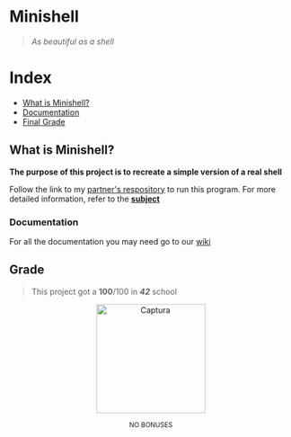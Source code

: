 # Minishell

>_As beautiful as a shell_

# Index
* [What is Minishell?](#what-is-minishell)
* [Documentation](#documentation)
* [Final Grade](#grade)

## What is Minishell?
**The purpose of this project is to recreate a simple version of a real shell**

Follow the link to my [partner's respository](https://github.com/Aryalexa/42-minishell) to run this program.
For more detailed information, refer to the [**subject**](https://github.com/shoganaix/42Minishell/blob/main/es.subject.pdf)

### Documentation
For all the documentation you may need go to our [wiki](https://github.com/Aryalexa/42-minishell/wiki)

## Grade
> This project got a **100**/100 in **_42_** school

<p align="center">
<img width="194" alt="Captura" src="https://github.com/shoganaix/42PushSwap/assets/123943292/a706aec1-2095-45b3-b583-19fbcaf614c9">
</p>

<p align="center">
<sub>NO BONUSES</sub>
</p>
